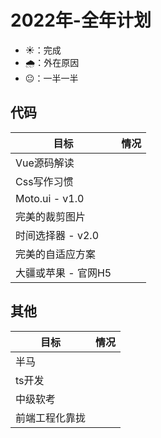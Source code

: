 # 2022年-全年计划

+ ☀️：完成
+ 🌧️：外在原因 
+ 😐：一半一半


## 代码

目标 | 情况 
---  | --- 
Vue源码解读 |
Css写作习惯 |
Moto.ui - v1.0 | 
完美的裁剪图片 |
时间选择器 - v2.0 | 
完美的自适应方案 | 
大疆或苹果 - 官网H5 | 

## 其他

目标 | 情况
--- | ---
半马 | 
ts开发 |
中级软考 | 
前端工程化靠拢 |

<!-- 
前端工程化：
         技术选型，统一规范，
         测试，部署，
         监控，性能优化，
         重构 -->
